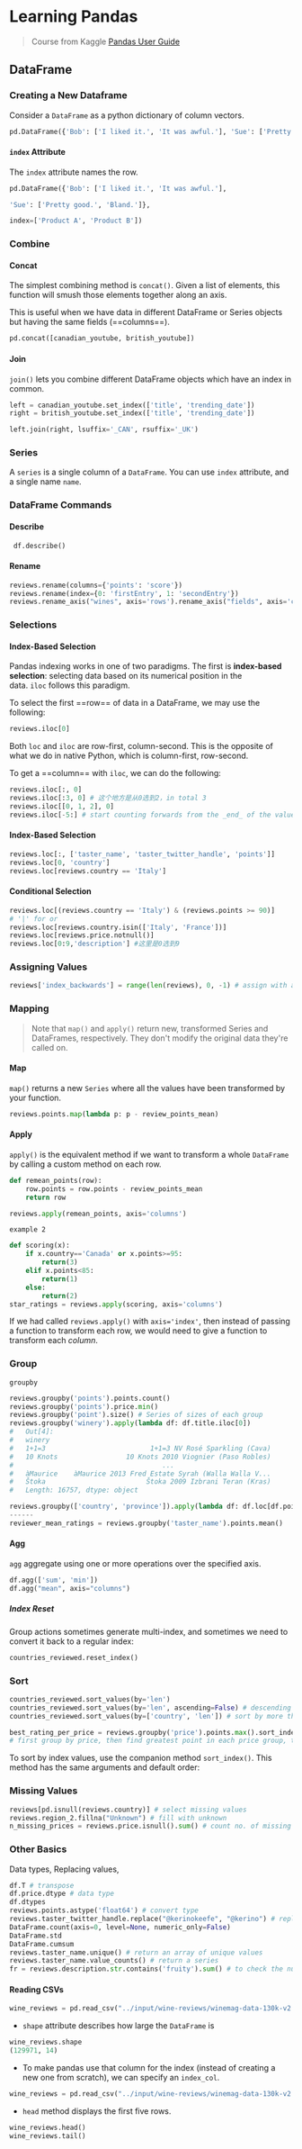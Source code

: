 # Learning Pandas
> Course from Kaggle
> [Pandas User Guide](https://pandas.pydata.org/pandas-docs/stable/user_guide/index.html#user-guide)

## DataFrame

### Creating a New Dataframe
Consider a `DataFrame` as a python dictionary of column vectors.
```py
pd.DataFrame({'Bob': ['I liked it.', 'It was awful.'], 'Sue': ['Pretty good.', 'Bland.']})
```
#### `index` Attribute
The `index` attribute names the row.
```py
pd.DataFrame({'Bob': ['I liked it.', 'It was awful.'],

'Sue': ['Pretty good.', 'Bland.']},

index=['Product A', 'Product B'])
```
### Combine
#### Concat
The simplest combining method is `concat()`. Given a list of elements, this function will smush those elements together along an axis.

This is useful when we have data in different DataFrame or Series objects but having the same fields (==columns==).
```py
pd.concat([canadian_youtube, british_youtube])
```
#### Join
`join()` lets you combine different DataFrame objects which have an index in common.

```py
left = canadian_youtube.set_index(['title', 'trending_date'])
right = british_youtube.set_index(['title', 'trending_date'])

left.join(right, lsuffix='_CAN', rsuffix='_UK')
```

### Series
 A `series` is a single column of a `DataFrame`. You can use `index` attribute, and a single name `name`.
  
 ### DataFrame Commands

 #### Describe

```py
 df.describe()
```

#### Rename
```py
reviews.rename(columns={'points': 'score'})
reviews.rename(index={0: 'firstEntry', 1: 'secondEntry'})
reviews.rename_axis("wines", axis='rows').rename_axis("fields", axis='columns') # rename axis

```
### Selections
#### Index-Based Selection
Pandas indexing works in one of two paradigms. The first is **index-based selection**: selecting data based on its numerical position in the data. `iloc` follows this paradigm.

To select the first ==row== of data in a DataFrame, we may use the following:
```py
reviews.iloc[0]
```
Both `loc` and `iloc` are row-first, column-second. This is the opposite of what we do in native Python, which is column-first, row-second.

To get a ==column== with `iloc`, we can do the following:
```py
reviews.iloc[:, 0]
reviews.iloc[:3, 0] # 这个地方是从0选到2，in total 3
reviews.iloc[[0, 1, 2], 0]
reviews.iloc[-5:] # start counting forwards from the _end_ of the values. So for example here are the last five elements of the dataset.
```
#### Index-Based Selection
```py
reviews.loc[:, ['taster_name', 'taster_twitter_handle', 'points']]
reviews.loc[0, 'country']
reviews.loc[reviews.country == 'Italy']
```

#### Conditional Selection
```py
reviews.loc[(reviews.country == 'Italy') & (reviews.points >= 90)]
# '|' for or
reviews.loc[reviews.country.isin(['Italy', 'France'])]
reviews.loc[reviews.price.notnull()]
reviews.loc[0:9,'description'] #这里是0选到9

```
### Assigning Values
```py
reviews['index_backwards'] = range(len(reviews), 0, -1) # assign with an iterable of values

```

### Mapping
>Note that `map()` and `apply()` return new, transformed Series and DataFrames, respectively. They don't modify the original data they're called on.
#### Map
`map()` returns a new `Series` where all the values have been transformed by your function.
```py
reviews.points.map(lambda p: p - review_points_mean)

```
#### Apply
`apply()` is the equivalent method if we want to transform a whole `DataFrame` by calling a custom method on each row.
```py
def remean_points(row):
    row.points = row.points - review_points_mean
    return row

reviews.apply(remean_points, axis='columns')
```
`example 2`
```py
def scoring(x):
    if x.country=='Canada' or x.points>=95:
        return(3)
    elif x.points<85:
        return(1)
    else:
        return(2)
star_ratings = reviews.apply(scoring, axis='columns')
```
If we had called `reviews.apply()` with `axis='index'`, then instead of passing a function to transform each row, we would need to give a function to transform each _column_.

### Group
`groupby`
```py
reviews.groupby('points').points.count()
reviews.groupby('points').price.min()
reviews.groupby('point').size() # Series of sizes of each group
reviews.groupby('winery').apply(lambda df: df.title.iloc[0])
#	Out[4]:
#	winery
#	1+1=3                          1+1=3 NV Rosé Sparkling (Cava)
#	10 Knots                 10 Knots 2010 Viognier (Paso Robles)
#	                                  ...                        
#	àMaurice    àMaurice 2013 Fred Estate Syrah (Walla Walla V...
#	Štoka                         Štoka 2009 Izbrani Teran (Kras)
#	Length: 16757, dtype: object

reviews.groupby(['country', 'province']).apply(lambda df: df.loc[df.points.idxmax()])
------
reviewer_mean_ratings = reviews.groupby('taster_name').points.mean()
```


#### Agg
`agg` aggregate using one or more operations over the specified axis.
```py
df.agg(['sum', 'min'])
df.agg("mean", axis="columns")
```
##### Index Reset
Group actions sometimes generate multi-index, and sometimes we need to convert it back to a regular index:
```py
countries_reviewed.reset_index()
```

### Sort
```py
countries_reviewed.sort_values(by='len')
countries_reviewed.sort_values(by='len', ascending=False) # descending
countries_reviewed.sort_values(by=['country', 'len']) # sort by more than one value

best_rating_per_price = reviews.groupby('price').points.max().sort_index()
# first group by price, then find greatest point in each price group, then sort by price.
```
To sort by index values, use the companion method `sort_index()`. This method has the same arguments and default order:

### Missing Values
```py
reviews[pd.isnull(reviews.country)] # select missing values
reviews.region_2.fillna("Unknown") # fill with unknown
n_missing_prices = reviews.price.isnull().sum() # count no. of missing values
```
### Other Basics
Data types, Replacing values,
 ```py
df.T # transpose
df.price.dtype # data type
df.dtypes
reviews.points.astype('float64') # convert type
reviews.taster_twitter_handle.replace("@kerinokeefe", "@kerino") # replace value
DataFrame.count(axis=0, level=None, numeric_only=False)
DataFrame.std
DataFrame.cumsum
reviews.taster_name.unique() # return an array of unique values
reviews.taster_name.value_counts() # return a series
fr = reviews.description.str.contains('fruity').sum() # to check the number of Series that contains sth
```
#### Reading CSVs
```py
wine_reviews = pd.read_csv("../input/wine-reviews/winemag-data-130k-v2.csv")
```
- `shape` attribute describes how large the `DataFrame` is
```py
wine_reviews.shape
(129971, 14)
```
- To make pandas use that column for the index (instead of creating a new one from scratch), we can specify an `index_col`.
```py
wine_reviews = pd.read_csv("../input/wine-reviews/winemag-data-130k-v2.csv", index_col=0)
```
- `head` method displays the first five rows.
```py
wine_reviews.head()
wine_reviews.tail()
```
